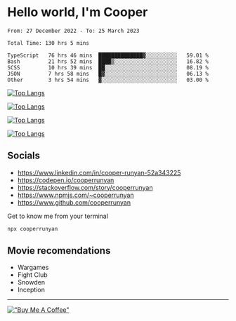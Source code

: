 # Hello world, I'm Cooper

<!--START_SECTION:waka-->

```text
From: 27 December 2022 - To: 25 March 2023

Total Time: 130 hrs 5 mins

TypeScript   76 hrs 46 mins  ██████████████▓░░░░░░░░░░   59.01 %
Bash         21 hrs 52 mins  ████▒░░░░░░░░░░░░░░░░░░░░   16.82 %
SCSS         10 hrs 39 mins  ██░░░░░░░░░░░░░░░░░░░░░░░   08.19 %
JSON         7 hrs 58 mins   █▓░░░░░░░░░░░░░░░░░░░░░░░   06.13 %
Other        3 hrs 54 mins   ▓░░░░░░░░░░░░░░░░░░░░░░░░   03.00 %
```

<!--END_SECTION:waka-->

[![Top Langs](https://github-readme-stats-git-masterrstaa-rickstaa.vercel.app/api?username=cooperrunyan&show_icons=true&border_color=555555&count_private=true&theme=github_dark&#gh-dark-mode-only)](https://github.com/anuraghazra/github-readme-stats#gh-dark-mode-only)

[![Top Langs](https://github-readme-stats-git-masterrstaa-rickstaa.vercel.app/api?username=cooperrunyan&show_icons=true&count_private=true&border_color=555555&theme=github_default&#gh-light-mode-only)](https://github.com/anuraghazra/github-readme-stats#gh-light-mode-only)

[![Top Langs](https://github-readme-stats-git-masterrstaa-rickstaa.vercel.app/api/top-langs/?username=cooperrunyan&show_icons=true&count_private=true&layout=compact&border_color=555555&theme=github_dark&#gh-dark-mode-only)](https://github.com/anuraghazra/github-readme-stats#gh-dark-mode-only)

[![Top Langs](https://github-readme-stats-git-masterrstaa-rickstaa.vercel.app/api/top-langs/?username=cooperrunyan&show_icons=true&count_private=true&layout=compact&border_color=555555&theme=github_default&#gh-light-mode-only)](https://github.com/anuraghazra/github-readme-stats#gh-light-mode-only)

## Socials

- https://www.linkedin.com/in/cooper-runyan-52a343225
- https://codepen.io/cooperrunyan
- https://stackoverflow.com/story/cooperrunyan
- https://www.npmjs.com/~cooperrunyan
- https://www.github.com/cooperrunyan

Get to know me from your terminal
```bash
npx cooperrunyan
```


## Movie recomendations

- Wargames
- Fight Club
- Snowden
- Inception

---

[!["Buy Me A Coffee"](https://www.buymeacoffee.com/assets/img/custom_images/orange_img.png)](https://www.buymeacoffee.com/cooperrunyanE)

